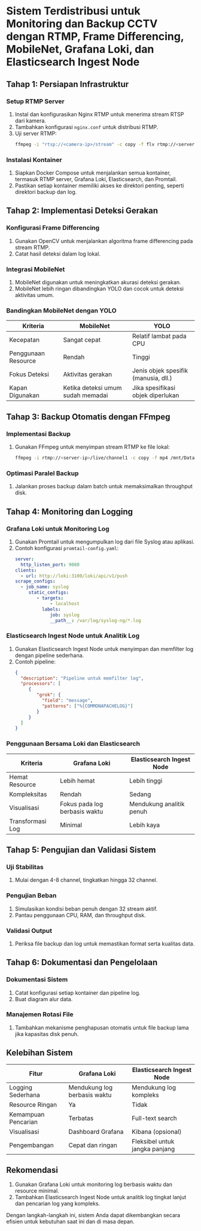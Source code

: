 # Sistem Terdistribusi untuk Monitoring dan Backup CCTV dengan RTMP, Frame Differencing, MobileNet, Grafana Loki, dan Elasticsearch Ingest Node

## Tahap 1: Persiapan Infrastruktur

### Setup RTMP Server
1. Instal dan konfigurasikan Nginx RTMP untuk menerima stream RTSP dari kamera.
2. Tambahkan konfigurasi `nginx.conf` untuk distribusi RTMP.
3. Uji server RTMP:
    ```bash
    ffmpeg -i "rtsp://<camera-ip>/stream" -c copy -f flv rtmp://<server-ip>/live/channel1
    ```

### Instalasi Kontainer
1. Siapkan Docker Compose untuk menjalankan semua kontainer, termasuk RTMP server, Grafana Loki, Elasticsearch, dan Promtail.
2. Pastikan setiap kontainer memiliki akses ke direktori penting, seperti direktori backup dan log.

## Tahap 2: Implementasi Deteksi Gerakan

### Konfigurasi Frame Differencing
1. Gunakan OpenCV untuk menjalankan algoritma frame differencing pada stream RTMP.
2. Catat hasil deteksi dalam log lokal.

### Integrasi MobileNet
1. MobileNet digunakan untuk meningkatkan akurasi deteksi gerakan.
2. MobileNet lebih ringan dibandingkan YOLO dan cocok untuk deteksi aktivitas umum.

### Bandingkan MobileNet dengan YOLO
| Kriteria            | MobileNet     | YOLO                          |
|---------------------|---------------|-------------------------------|
| Kecepatan           | Sangat cepat  | Relatif lambat pada CPU       |
| Penggunaan Resource | Rendah        | Tinggi                        |
| Fokus Deteksi       | Aktivitas gerakan | Jenis objek spesifik (manusia, dll.) |
| Kapan Digunakan     | Ketika deteksi umum sudah memadai | Jika spesifikasi objek diperlukan |

## Tahap 3: Backup Otomatis dengan FFmpeg

### Implementasi Backup
1. Gunakan FFmpeg untuk menyimpan stream RTMP ke file lokal:
    ```bash
    ffmpeg -i rtmp://<server-ip>/live/channel1 -c copy -f mp4 /mnt/Data/Backup/Channel1_<timestamp>.mp4
    ```

### Optimasi Paralel Backup
1. Jalankan proses backup dalam batch untuk memaksimalkan throughput disk.

## Tahap 4: Monitoring dan Logging

### Grafana Loki untuk Monitoring Log
1. Gunakan Promtail untuk mengumpulkan log dari file Syslog atau aplikasi.
2. Contoh konfigurasi `promtail-config.yaml`:
    ```yaml
    server:
      http_listen_port: 9080
    clients:
      - url: http://loki:3100/loki/api/v1/push
    scrape_configs:
      - job_name: syslog
         static_configs:
            - targets:
                 - localhost
              labels:
                 job: syslog
                 __path__: /var/log/syslog-ng/*.log
    ```

### Elasticsearch Ingest Node untuk Analitik Log
1. Gunakan Elasticsearch Ingest Node untuk menyimpan dan memfilter log dengan pipeline sederhana.
2. Contoh pipeline:
    ```json
    {
      "description": "Pipeline untuk memfilter log",
      "processors": [
         {
            "grok": {
              "field": "message",
              "patterns": ["%{COMMONAPACHELOG}"]
            }
         }
      ]
    }
    ```

### Penggunaan Bersama Loki dan Elasticsearch
| Kriteria            | Grafana Loki  | Elasticsearch Ingest Node     |
|---------------------|---------------|-------------------------------|
| Hemat Resource      | Lebih hemat   | Lebih tinggi                  |
| Kompleksitas        | Rendah        | Sedang                        |
| Visualisasi         | Fokus pada log berbasis waktu | Mendukung analitik penuh |
| Transformasi Log    | Minimal       | Lebih kaya                    |

## Tahap 5: Pengujian dan Validasi Sistem

### Uji Stabilitas
1. Mulai dengan 4-8 channel, tingkatkan hingga 32 channel.

### Pengujian Beban
1. Simulasikan kondisi beban penuh dengan 32 stream aktif.
2. Pantau penggunaan CPU, RAM, dan throughput disk.

### Validasi Output
1. Periksa file backup dan log untuk memastikan format serta kualitas data.

## Tahap 6: Dokumentasi dan Pengelolaan

### Dokumentasi Sistem
1. Catat konfigurasi setiap kontainer dan pipeline log.
2. Buat diagram alur data.

### Manajemen Rotasi File
1. Tambahkan mekanisme penghapusan otomatis untuk file backup lama jika kapasitas disk penuh.

## Kelebihan Sistem
| Fitur               | Grafana Loki  | Elasticsearch Ingest Node     |
|---------------------|---------------|-------------------------------|
| Logging Sederhana   | Mendukung log berbasis waktu | Mendukung log kompleks |
| Resource Ringan     | Ya            | Tidak                         |
| Kemampuan Pencarian | Terbatas      | Full-text search              |
| Visualisasi         | Dashboard Grafana | Kibana (opsional)           |
| Pengembangan        | Cepat dan ringan | Fleksibel untuk jangka panjang |

## Rekomendasi
1. Gunakan Grafana Loki untuk monitoring log berbasis waktu dan resource minimal.
2. Tambahkan Elasticsearch Ingest Node untuk analitik log tingkat lanjut dan pencarian log yang kompleks.

Dengan langkah-langkah ini, sistem Anda dapat dikembangkan secara efisien untuk kebutuhan saat ini dan di masa depan.